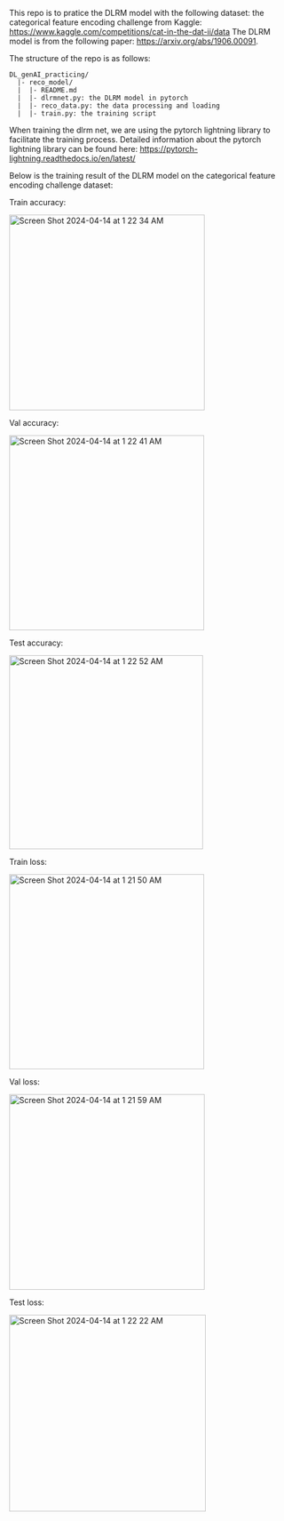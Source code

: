 This repo is to pratice the DLRM model with the following dataset:
the categorical feature encoding challenge from Kaggle: https://www.kaggle.com/competitions/cat-in-the-dat-ii/data
The DLRM model is from the following paper: https://arxiv.org/abs/1906.00091. 

The structure of the repo is as follows:
```
DL_genAI_practicing/
  |- reco_model/
  |  |- README.md
  |  |- dlrmnet.py: the DLRM model in pytorch
  |  |- reco_data.py: the data processing and loading
  |  |- train.py: the training script
```
When training the dlrm net, we are using the pytorch lightning library to facilitate the training process. Detailed information about the pytorch lightning library can be found here: https://pytorch-lightning.readthedocs.io/en/latest/

Below is the training result of the DLRM model on the categorical feature encoding challenge dataset:

Train accuracy:

<img width="352" alt="Screen Shot 2024-04-14 at 1 22 34 AM" src="https://github.com/Bingzw/DL_genAI_practicing/assets/7736032/a3e6db14-88a8-4224-9b3f-c7eb87449a8c">

Val accuracy:

<img width="351" alt="Screen Shot 2024-04-14 at 1 22 41 AM" src="https://github.com/Bingzw/DL_genAI_practicing/assets/7736032/9b10d1b1-b369-45d6-8575-b12f13b29c71">

Test accuracy:

<img width="349" alt="Screen Shot 2024-04-14 at 1 22 52 AM" src="https://github.com/Bingzw/DL_genAI_practicing/assets/7736032/8cdfd7d2-f00e-455f-9172-0c3d87978c42">

Train loss:

<img width="351" alt="Screen Shot 2024-04-14 at 1 21 50 AM" src="https://github.com/Bingzw/DL_genAI_practicing/assets/7736032/d86ff427-6308-4786-872a-cedf7b00d743">

Val loss:

<img width="352" alt="Screen Shot 2024-04-14 at 1 21 59 AM" src="https://github.com/Bingzw/DL_genAI_practicing/assets/7736032/57a56630-48ad-475a-9c2a-1c39d4a3f36f">

Test loss:

<img width="354" alt="Screen Shot 2024-04-14 at 1 22 22 AM" src="https://github.com/Bingzw/DL_genAI_practicing/assets/7736032/bd4e1c4d-1bc9-4e4f-93c1-b3a651544a99">


